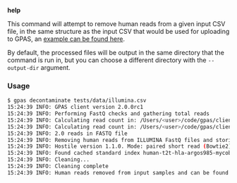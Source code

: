__help__

This command will attempt to remove human reads from a given input CSV file, in the same structure as the input CSV that
would be used for uploading to GPAS, an [example can be found here](https://github.com/GlobalPathogenAnalysisService/client/tree/__version__/docs/assets).

By default, the processed files will be output in the same directory that the command is run in, but you can choose a
different directory with the `--output-dir` argument.

### Usage

```bash
$ gpas decontaminate tests/data/illumina.csv
15:24:39 INFO: GPAS client version 2.0.0rc1
15:24:39 INFO: Performing FastQ checks and gathering total reads
15:24:39 INFO: Calculating read count in: /Users/<user>/code/gpas/client/tests/data/reads/tuberculosis_1_1.fastq
15:24:39 INFO: Calculating read count in: /Users/<user>/code/gpas/client/tests/data/reads/tuberculosis_1_2.fastq
15:24:39 INFO: 2.0 reads in FASTQ file
15:24:39 INFO: Removing human reads from ILLUMINA FastQ files and storing in /Users/<user>/code/gpas/client
15:24:39 INFO: Hostile version 1.1.0. Mode: paired short read (Bowtie2)
15:24:39 INFO: Found cached standard index human-t2t-hla-argos985-mycob140
15:24:39 INFO: Cleaning...
15:24:39 INFO: Cleaning complete
15:24:39 INFO: Human reads removed from input samples and can be found here: /Users/<user>/code/gpas/client
```
